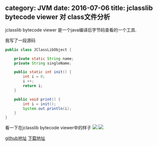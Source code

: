 category: JVM
date: 2016-07-06
title: jclasslib bytecode viewer 对 class文件分析
---
jclasslib bytecode viewer 是一个java编译后字节码查看的一个工具.

我写了一段源码
```java
public class JClassLibObject {

    private static String name;
    private String singleName;

    public static int init() {
        int i = 0;
        i ++;
        return i;
    }

    public void print() {
        int i = init();
        System.out.println(i);
    }
}
```
看一下在jclasslib bytecode viewer中的样子
![](https://raw.githubusercontent.com/yu66/blog-website/images/jvm/jclasslib_constant_pool.jpg)
![](https://raw.githubusercontent.com/yu66/blog-website/images/jvm/jclasslib_fields_methods.jpg)

[github地址](https://github.com/ingokegel/jclasslib)
[下载地址](https://sourceforge.net/projects/jclasslib/)
